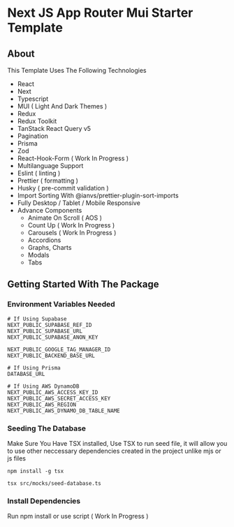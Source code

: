 # Next JS App Router Mui Starter Template

## About

This Template Uses The Following Technologies

- React
- Next
- Typescript
- MUI ( Light And Dark Themes )
- Redux
- Redux Toolkit
- TanStack React Query v5
- Pagination
- Prisma
- Zod
- React-Hook-Form ( Work In Progress )
- Multilanguage Support
- Eslint ( linting )
- Prettier ( formatting )
- Husky ( pre-commit validation )
- Import Sorting With @ianvs/prettier-plugin-sort-imports
- Fully Desktop / Tablet / Mobile Responsive
- Advance Components
    - Animate On Scroll ( AOS )
    - Count Up ( Work In Progress )
    - Carousels ( Work In Progress )
    - Accordions
    - Graphs, Charts
    - Modals
    - Tabs

## Getting Started With The Package

### Environment Variables Needed

```
# If Using Supabase
NEXT_PUBLIC_SUPABASE_REF_ID
NEXT_PUBLIC_SUPABASE_URL
NEXT_PUBLIC_SUPABASE_ANON_KEY

NEXT_PUBLIC_GOOGLE_TAG_MANAGER_ID
NEXT_PUBLIC_BACKEND_BASE_URL

# If Using Prisma
DATABASE_URL

# If Using AWS DynamoDB
NEXT_PUBLIC_AWS_ACCESS_KEY_ID
NEXT_PUBLIC_AWS_SECRET_ACCESS_KEY
NEXT_PUBLIC_AWS_REGION
NEXT_PUBLIC_AWS_DYNAMO_DB_TABLE_NAME
```

### Seeding The Database

Make Sure You Have TSX installed, Use TSX to run seed file, it will allow you to use other neccessary dependencies
created in the project unlike mjs or js files

```npm install -g tsx```

```tsx src/mocks/seed-database.ts ```

### Install Dependencies

Run npm install or use script ( Work In Progress )
